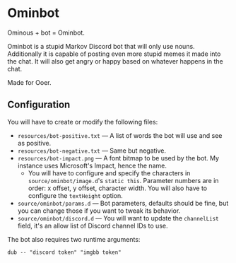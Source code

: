 # Ominbot

Ominous + bot = Ominbot.

Ominbot is a stupid Markov Discord bot that will only use nouns. Additionally it is capable of posting even more stupid
memes it made into the chat. It will also get angry or happy based on whatever happens in the chat.

Made for Ooer.

## Configuration

You will have to create or modify the following files:

* `resources/bot-positive.txt` — A list of words the bot will use and see as positive.
* `resources/bot-negative.txt` — Same but negative.
* `resources/bot-impact.png` — A font bitmap to be used by the bot. My instance uses Microsoft's Impact, hence the name.
  * You will have to configure and specify the characters in `source/ominbot/image.d`'s `static this`.
    Parameter numbers are in order: x offset, y offset, character width. You will also have to configure
    the `textHeight` option.
* `source/ominbot/params.d` — Bot parameters, defaults should be fine, but you can change those if you want to tweak
  its behavior.
* `source/ominbot/discord.d` — You will want to update the `channelList` field, it's an allow list of Discord channel IDs to use.

The bot also requires two runtime arguments:

`dub -- "discord token" "imgbb token"`
